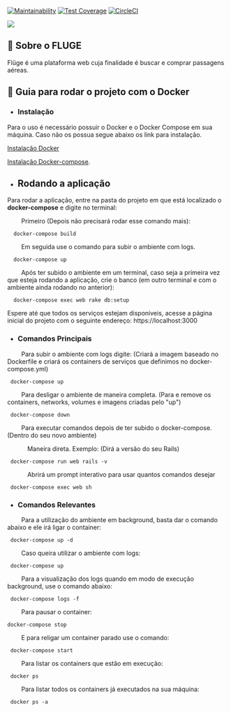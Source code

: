 [![Maintainability](https://api.codeclimate.com/v1/badges/b98ed068381391e797bf/maintainability)](https://codeclimate.com/github/DSW12018/fluge/maintainability) [![Test Coverage](https://api.codeclimate.com/v1/badges/b98ed068381391e797bf/test_coverage)](https://codeclimate.com/github/DSW12018/fluge/test_coverage)     [![CircleCI](https://circleci.com/gh/DSW12018/fluge.svg?style=svg)](https://circleci.com/gh/DSW12018/fluge)

![](https://raw.githubusercontent.com/wiki/DSW12018/fluge/images/logo.png)

## 🔵 Sobre o FLUGE

Flüge é uma plataforma web cuja finalidade é buscar e comprar passagens aéreas.

## 🐳 Guia para rodar o projeto com o Docker

* ### Instalação

Para o uso é necessário possuir o Docker e o Docker Compose em sua máquina. Caso não os possua segue abaixo os link para instalação.

[Instalação Docker](https://docs.docker.com/engine/installation/linux/docker-ce/)

[Instalação Docker-compose](https://docs.docker.com/compose/install/).


* ## Rodando a aplicação

Para rodar a aplicação, entre na pasta do projeto em que está localizado o __docker-compose__ e digite no terminal:

&emsp;&emsp; Primeiro (Depois não precisará rodar esse comando mais):

```
  docker-compose build
```

 &emsp;&emsp; Em seguida use o comando para subir o ambiente com logs.

```
  docker-compose up
```

 &emsp;&emsp; Após ter subido o ambiente em um terminal, caso seja a primeira vez que esteja rodando a aplicação, crie o banco (em outro terminal e com o ambiente ainda rodando no anterior):

```
  docker-compose exec web rake db:setup
```
Espere até que todos os serviços estejam disponíveis, acesse a página inicial do projeto com o seguinte endereço: https://localhost:3000

* ### Comandos Principais

 &emsp;&emsp; Para subir o ambiente com logs digite: (Criará a imagem baseado no Dockerfile e criará os containers de serviços que definimos no docker-compose.yml)

 ```terminal
  docker-compose up
 ```

 &emsp;&emsp; Para desligar o ambiente de maneira completa. (Para e remove os containers, networks, volumes e imagens criadas pelo "up")

 ```terminal
  docker-compose down
 ```

 &emsp;&emsp; Para executar comandos depois de ter subido o docker-compose. (Dentro do seu novo ambiente)

 &emsp;&emsp;&emsp; Maneira direta. Exemplo: (Dirá a versão do seu Rails)
 ```terminal
  docker-compose run web rails -v

 ```
 &emsp;&emsp;&emsp; Abrirá um prompt interativo para usar quantos comandos desejar
 ```terminal
  docker-compose exec web sh

 ```
* ### Comandos Relevantes

 &emsp;&emsp; Para a utilização do ambiente em background, basta dar o comando abaixo e ele irá ligar o container:

 ```terminal
  docker-compose up -d
 ```
 &emsp;&emsp; Caso queira utilizar o ambiente com logs:

 ```terminal
  docker-compose up
 ```
 &emsp;&emsp; Para a visualização dos logs quando em modo de execução background, use o comando abaixo:

 ```terminal
  docker-compose logs -f
 ```

 &emsp;&emsp; Para pausar o container:

  ```terminal
  docker-compose stop
 ```
 &emsp;&emsp; E para religar um container parado use o comando:

 ```terminal
  docker-compose start
 ```

 &emsp;&emsp; Para listar os containers que estão em execução:

 ```terminal
  docker ps
 ```
 &emsp;&emsp; Para listar todos os containers já executados na sua máquina:

 ```terminal
  docker ps -a
 ```
